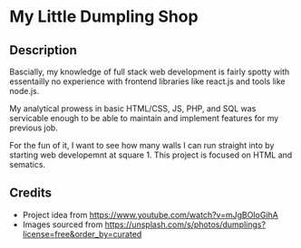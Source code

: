 # My Little Dumpling Shop
## Description
Bascially, my knowledge of full stack web development is fairly spotty with essentailly no experience with frontend libraries like react.js and tools like node.js.

My analytical prowess in basic HTML/CSS, JS, PHP, and SQL was servicable enough to be able to maintain and implement features for my previous job. 

For the fun of it, I want to see how many walls I can run straight into by starting web developemnt at square 1. This project is focused on HTML and sematics.

## Credits
- Project idea from https://www.youtube.com/watch?v=mJgBOIoGihA
- Images sourced from https://unsplash.com/s/photos/dumplings?license=free&order_by=curated